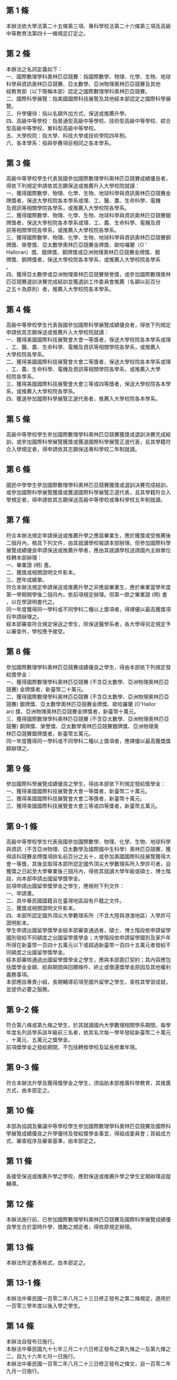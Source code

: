 第 1 條
-------
本辦法依大學法第二十五條第三項、專科學校法第二十六條第三項及高級  
中等教育法第四十一條規定訂定之。

第 2 條
-------
本辦法之名詞定義如下：  
一、國際數理學科奧林匹亞競賽：指國際數學、物理、化學、生物、地球  
    科學與資訊奧林匹亞競賽、亞太數學、亞洲物理奧林匹亞競賽及其他  
    經教育部（以下簡稱本部）認定之國際數理學科奧林匹亞競賽。  
二、國際科學展覽：指美國國際科技展覽及其他經本部認定之國際科學展  
    覽。  
三、升學優待：指以名額外加方式，保送或推薦升學。  
四、高級中等學校：指普通型高級中等學校、技術型高級中等學校、綜合  
    型高級中等學校、單科型高級中等學校。  
五、大學校院：指大學、科技大學或技術學院四年制。  
六、各本學系：指與參賽項目相同之各本學系。

第 3 條
-------
高級中等學校學生代表我國參加國際數理學科奧林匹亞競賽成績優良者，  
得依下列規定申請依其志願保送或推薦升入大學校院就讀：  
一、獲得國際數學、物理、化學、生物、地球科學與資訊奧林匹亞競賽金  
    牌獎者，保送大學校院各本學系或理、工、醫、農、生命科學、電機  
    及資訊等相關學院各學系，或推薦入大學校院各學系。  
二、獲得國際數學、物理、化學、生物、地球科學與資訊奧林匹亞競賽銀  
    牌獎者，保送大學校院各本學系或理、工、農、生命科學、電機及資  
    訊等相關學院各學系，或推薦入大學校院各學系。  
三、獲得國際數學、物理、化學、生物、地球科學與資訊奧林匹亞競賽銅  
    牌獎、榮譽獎、亞太數學奧林匹亞競賽金牌獎、歐哈囉蘭（O ’  
    Halloran）獎、銀牌獎、銅牌獎或亞洲物理奧林匹亞競賽金牌獎、銀  
    牌獎、銅牌獎者，保送大學校院各本學系，或推薦入大學校院各學系  
    。  
四、獲得亞太數學或亞洲物理奧林匹亞競賽榮譽獎，或參加國際數理奧林  
    匹亞競賽選訓決賽完成結訓並獲選訓工作委員會推薦（名額以前百分  
    之五十為原則）者，推薦入大學校院各本學系。

第 4 條
-------
高級中等學校學生代表我國參加國際科學展覽成績優良者，得依下列規定  
申請依其志願保送或推薦升入大學校院就讀：  
一、獲得美國國際科技展覽會大會一等獎者，保送大學校院各本學系或理  
    、工、醫、農、生命科學、電機及資訊等相關學院各學系，或推薦入  
    大學校院各學系。  
二、獲得美國國際科技展覽會大會二等獎者，保送大學校院各本學系或理  
    、工、農、生命科學、電機及資訊等相關學院各學系，或推薦入大學  
    校院各學系。  
三、獲得美國國際科技展覽會大會三等或四等獎者，保送大學校院各本學  
    系，或推薦入大學校院各學系。  
四、獲選參加國際科學展覽正選代表者，推薦入大學校院各本學系。

第 5 條
-------
高級中等學校學生參加國際數理學科奧林匹亞競賽獲獎或選訓決賽完成結  
訓，或參加國際科學展覽獲獎或獲選國際科學展覽正選代表，且其學籍符  
合入學規定者，得申請依其志願保送專科學校二年制就讀。

第 6 條
-------
國民中學學生參加國際數理學科奧林匹亞競賽獲獎或選訓決賽完成結訓，  
或參加國際科學展覽獲獎或獲選國際科學展覽正選代表，且其學籍符合入  
學規定者，得申請依其志願保送高級中等學校或專科學校五年制就讀。

第 7 條
-------
符合本辦法規定申請保送或推薦升學之應屆畢業生，應於獲獎或受推薦後  
二個月內，檢具下列文件，由其就讀學校報請本部辦理。但參加國際科學  
展覽成績優良申請保送或推薦升學者，應由其就讀學校送請國內主辦單位  
核轉本部辦理：  
一、畢業證 (明) 書。  
二、獲獎或相關證明文件影本。  
三、歷年成績單。  
符合本辦法規定申請保送或推薦升學之非應屆畢業生，應於畢業當學年度  
第一學期開學後二個月內，依前項規定辦理。但第一款之畢業證 (明) 書  
，以在學證明書代之。  
同一年度獲得同一學科或不同學科二種以上獎項者，得擇優以最高獲獎項  
目申請辦理之。  
經本部審查符合規定保送之學生，除保送醫學系者，各大學得另定規定予  
以審查外，學校應予接受。

第 8 條
-------
參加國際數理學科奧林匹亞競賽成績優良之學生，得由本部依下列規定發  
給獎學金：  
一、獲得國際數理學科奧林匹亞競賽 (不含亞太數學、亞洲物理奧林匹亞  
    競賽) 金牌獎者，新臺幣二十萬元。  
二、獲得國際數理學科奧林匹亞競賽 (不含亞太數學、亞洲物理奧林匹亞  
    競賽) 銀牌獎、亞太數學奧林匹亞競賽金牌獎、歐哈羅蘭 (O'Hallor  
    an) 獎、亞洲物理奧林匹亞競賽金牌獎者，新臺幣十萬元。  
三、獲得國際數理學科奧林匹亞競賽 (不含亞太數學、亞洲物理奧林匹亞  
    競賽) 銅牌獎、榮譽獎、亞太數學奧林匹亞競賽銀牌獎、亞洲物理奧  
    林匹亞競賽銀牌獎者，新臺幣五萬元。  
同一年度獲得同一學科或不同學科二種以上獎項者，應擇優以最高獲獎獎  
額辦理之。

第 9 條
-------
參加國際科學展覽成績優良之學生，得由本部依下列規定發給獎學金：  
一、獲得美國國際科技展覽會大會一等獎者，新臺幣二十萬元。  
二、獲得美國國際科技展覽會大會二等獎者，新臺幣十萬元。  
三、獲得美國國際科技展覽會大會三等或四等獎者，新臺幣五萬元。

第 9-1 條
---------
高級中等學校學生代表我國參加國際數學、物理、化學、生物、地球科學  
與資訊（不含亞洲物理、亞太數學及國際國中生科學）奧林匹亞競賽，獲  
得該科競賽金牌獎項排名前百分之五十，或參加美國國際科技展覽獲得大  
會一等獎，其後並取得本部所認定國外頂尖大學數理系所入學許可者，自  
獲獎之日起至大學畢業後三個月內，得依其就讀大學年級或碩士、博士階  
段，向本部申請出國留學獎學金。  
前項申請出國留學獎學金之學生，應檢附下列文件：  
一、申請書。  
二、具中華民國國籍且在臺灣地區設有戶籍之文件。  
三、獲獎或相關證明文件影本。  
四、本部所認定國外頂尖大學數理系所（不含大陸與港澳地區）入學許可  
    證明影本。  
學生申請出國留學獎學金經本部審查通過者，碩士、博士階段依申請留學  
國別發給不同額度之出國留學獎學金；大學階段依申請留學國別及家戶年  
所得在新臺幣一百四十五萬元以下或超過新臺幣一百四十五萬元者發給不  
同額度之出國留學獎學金。  
經本部審核通過出國留學獎學金之學生，應與本部簽訂契約；其內容應包  
括獎學金金額、給與期間與回饋條件、終止或償還獎學金原因及其他權利  
義務事項。  
本部應設專責小組，長期輔導前項至國外留學之學生，查核其學習成就，  
並提供必要之服務。

第 9-2 條
---------
符合第八條或第九條之學生，於其就讀國內大學數理相關學系期間，每學  
年度名列該學系該年級前三名者，依其名次每一學年發給新臺幣二十萬元  
、十萬元、五萬元之獎學金。  
前項獎學金之發給期間，不包括轉換學校及延長修業年限。

第 9-3 條
---------
符合本辦法升學及獲得獎學金之學生，須協助本部推廣科學教育，其推廣  
方式，由本部定之。

第 10 條
--------
本部為協調及審議中等學校學生參加國際數理學科奧林匹亞競賽及國際科  
學展覽成績優良之升學優待及發給獎學金事宜，得組成委員會；其組成方  
式、審查程序及審查基準，由本部定之。

第 11 條
--------
各接受保送或推薦升學之學校，應對保送或推薦升學之學生定期辦理追蹤  
輔導。

第 12 條
--------
本辦法施行前，已參加國際數理學科奧林匹亞競賽及國際科學展覽成績優  
良學生合於當時升學、獎勵之規定者，得依原規定辦理。

第 13 條
--------
本辦法所定書表格式，由本部定之。

第 13-1 條
----------
本辦法中華民國一百零二年八月二十三日修正發布之第二條規定，適用於  
一百零三學年度以後入學之學生。

第 14 條
--------
本辦法自發布日施行。  
本辦法中華民國九十七年三月二十六日修正發布之第九條之一及第九條之  
二，自九十六年七月一日施行。  
本辦法中華民國一百零二年八月二十三日修正發布之條文，自一百零二年  
九月一日施行。

